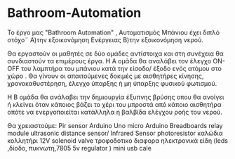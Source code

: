 # Bathroom-Automation
Το έργο μας "Bathroom Automation"  , Αυτοματισμός Μπάνιου  έχει διπλό στόχο¨
Α)την εξοικονόμηση Ενέργειας 
Β)την  εξοικονόμηση νερού.

Θα εργαστούν οι μαθητές σε δύο ομάδες αντίστοιχα και στη συνέχεια θα συνδιαστούν τα επιμέρους έργα.
Η Α ομάδα θα αναλάβει τον έλεγχο ON- OFF του λαμπτήρα του μπάνιου κατά την είσοδο/ έξοδο ενός ατόμου στο χώρο .
Θα γίνουν οι απαιτούμενες δοκιμές με αισθητήρες κίνησης, χρονοκαθυστέρηση, έλεγχο ύπαρξης ή μη ύπαρξης φυσικού φωτισμού.

Η Β ομάδα θα ανάλαβει την δημιουργία έξυπνης βρύσης οπου θα ανοίγει ή κλείνει όταν κάποιος βάζει το χέρι του μπροστά από κάποιο αισθητήρα οπότε να ενεργοποιείται κατάλληλα η βαλβίδα ελέγχου ροής του νερού. 

Θα χρειαστούμε:
Pir sensor
Arduino Uno
micro Arduino
Breadboards
relay module
ultrasonic distance sensor/ Infrared Sensor 
photoresistor
καλώδια
κολλητήρι
12V solenoid valve
τροφοδοτικο
διαφορα ηλεκτρονικά είδη (leds ,δίοδο, πυκνωτη,7805 5v regulator  )
mini usb cale

